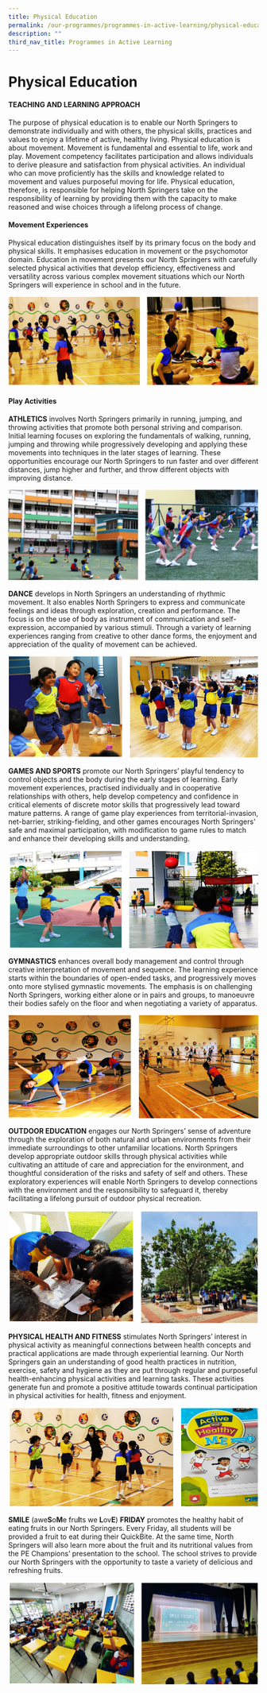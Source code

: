 ```yaml
---
title: Physical Education
permalink: /our-programmes/programmes-in-active-learning/physical-education/
description: ""
third_nav_title: Programmes in Active Learning
---
```

Physical Education
==================

#### TEACHING AND LEARNING APPROACH

The purpose of physical education is to enable our North Springers to demonstrate individually and with others, the physical skills, practices and values to enjoy a lifetime of active, healthy living. Physical education is about movement. Movement is fundamental and essential to life, work and play. Movement competency facilitates participation and allows individuals to derive pleasure and satisfaction from physical activities. An individual who can move proficiently has the skills and knowledge related to movement and values purposeful moving for life. Physical education, therefore, is responsible for helping North Springers take on the responsibility of learning by providing them with the capacity to make reasoned and wise choices through a lifelong process of change.

#### Movement Experiences

Physical education distinguishes itself by its primary focus on the body and physical skills. It emphasises education in movement or the psychomotor domain. Education in movement presents our North Springers with carefully selected physical activities that develop efficiency, effectiveness and versatility across various complex movement situations which our North Springers will experience in school and in the future.

![Movement Experiences](/images/Movement%20Experiences.png)

#### Play Activities

**ATHLETICS** involves North Springers primarily in running, jumping, and throwing activities that promote both personal striving and comparison. Initial learning focuses on exploring the fundamentals of walking, running, jumping and throwing while progressively developing and applying these movements into techniques in the later stages of learning. These opportunities encourage our North Springers to run faster and over different distances, jump higher and further, and throw different objects with improving distance.

![Play Activities Athletics](/images/Play%20Activities_1.png)

**DANCE** develops in North Springers an understanding of rhythmic movement. It also enables North Springers to express and communicate feelings and ideas through exploration, creation and performance. The focus is on the use of body as instrument of communication and self-expression, accompanied by various stimuli. Through a variety of learning experiences ranging from creative to other dance forms, the enjoyment and appreciation of the quality of movement can be achieved.

![Play Activities Dance](/images/Play%20Activities_2.png)

**GAMES AND SPORTS** promote our North Springers’ playful tendency to control objects and the body during the early stages of learning. Early movement experiences, practised individually and in cooperative relationships with others, help develop competency and confidence in critical elements of discrete motor skills that progressively lead toward mature patterns. A range of game play experiences from territorial-invasion, net-barrier, striking-fielding, and other games encourages North Springers’ safe and maximal participation, with modification to game rules to match and enhance their developing skills and understanding.

![Play Activities Games and Sports](/images/Play%20Activities_3.png)

**GYMNASTICS** enhances overall body management and control through creative interpretation of movement and sequence. The learning experience starts within the boundaries of open-ended tasks, and progressively moves onto more stylised gymnastic movements. The emphasis is on challenging North Springers, working either alone or in pairs and groups, to manoeuvre their bodies safely on the floor and when negotiating a variety of apparatus.

![Play Activities Gymnastics](/images/Play%20Activities_4.png)

**OUTDOOR EDUCATION** engages our North Springers’ sense of adventure through the exploration of both natural and urban environments from their immediate surroundings to other unfamiliar locations. North Springers develop appropriate outdoor skills through physical activities while cultivating an attitude of care and appreciation for the environment, and thoughtful consideration of the risks and safety of self and others. These exploratory experiences will enable North Springers to develop connections with the environment and the responsibility to safeguard it, thereby facilitating a lifelong pursuit of outdoor physical recreation.

![Play Activities Outdoor Education](/images/Play%20Activities_5.png)

**PHYSICAL HEALTH AND FITNESS** stimulates North Springers’ interest in physical activity as meaningful connections between health concepts and practical applications are made through experiential learning. Our North Springers gain an understanding of good health practices in nutrition, exercise, safety and hygiene as they are put through regular and purposeful health-enhancing physical activities and learning tasks. These activities generate fun and promote a positive attitude towards continual participation in physical activities for health, fitness and enjoyment.

![Play Activities Physical Health and Fitness](/images/Play%20Activities_6.png)

**SMILE** (awe**S**o**M**e fru**I**ts we **L**ov**E**) **FRIDAY** promotes the healthy habit of eating fruits in our North Springers. Every Friday, all students will be provided a fruit to eat during their QuickBite. At the same time, North Springers will also learn more about the fruit and its nutritional values from the PE Champions’ presentation to the school. The school strives to provide our North Springers with the opportunity to taste a variety of delicious and refreshing fruits.

![SMILE](/images/Play%20Activities_7.png)